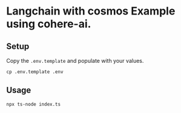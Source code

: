 # Langchain with cosmos Example using cohere-ai.

## Setup

Copy the `.env.template` and populate with your values.

```
cp .env.template .env
```

## Usage

```
npx ts-node index.ts
```
